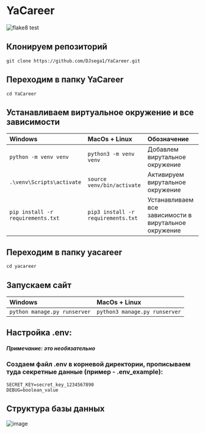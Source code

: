 # YaCareer
![flake8 test]( https://github.com/DJsega1/YaCareer/actions/workflows/django.yml/badge.svg) 

## Клонируем репозиторий
```commandline 
git clone https://github.com/DJsega1/YaCareer.git
```

## Переходим в папку YaCareer
```commandline 
cd YaCareer
```

## Устанавливаем виртуальное окружение и все зависимости
| Windows | MacOs + Linux                            |Обозначение|
| :--------------- | :------------------------------ |:--------------- |
|`python -m venv venv`|`python3 -m venv venv`|Добавлем вирутальное окружение|
|`.\venv\Scripts\activate`|`source venv/bin/activate`| Активируем вирутальное окружение|
|`pip install -r requirements.txt`|`pip3 install -r requirements.txt`| Устанавливаем все зависимости в вирутальное окружение|

## Переходим в папку yacareer
```commandline 
cd yacareer
```

## Запускаем сайт
| Windows | MacOs + Linux                            |
| :--------------- | :------------------------------ |
|`python manage.py runserver`|`python3 manage.py runserver`|


## Настройка .env:
##### Примечание: это необязательно
### Создаем файл .env в корневой директории, прописываем туда секретные данные (пример - .env_example):
```commandline
SECRET_KEY=secret_key_1234567890
DEBUG=boolean_value
```

## Структура базы данных
![image](https://user-images.githubusercontent.com/68695859/207120454-3d36001d-ce96-4fe4-b703-923af3f3e5db.png)
